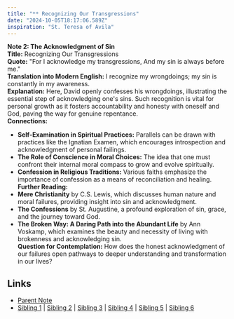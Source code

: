 ```yaml
---
title: "** Recognizing Our Transgressions"
date: "2024-10-05T18:17:06.589Z"
inspiration: "St. Teresa of Avila"
---
```


  
**Note 2: The Acknowledgment of Sin**  
**Title:** Recognizing Our Transgressions  
**Quote:** "For I acknowledge my transgressions, And my sin is always before me."  
**Translation into Modern English:** I recognize my wrongdoings; my sin is constantly in my awareness.  
**Explanation:** Here, David openly confesses his wrongdoings, illustrating the essential step of acknowledging one's sins. Such recognition is vital for personal growth as it fosters accountability and honesty with oneself and God, paving the way for genuine repentance.  
**Connections:**  
- **Self-Examination in Spiritual Practices:** Parallels can be drawn with practices like the Ignatian Examen, which encourages introspection and acknowledgment of personal failings.  
- **The Role of Conscience in Moral Choices:** The idea that one must confront their internal moral compass to grow and evolve spiritually.  
- **Confession in Religious Traditions:** Various faiths emphasize the importance of confession as a means of reconciliation and healing.  
**Further Reading:**  
- **Mere Christianity** by C.S. Lewis, which discusses human nature and moral failures, providing insight into sin and acknowledgment.  
- **The Confessions** by St. Augustine, a profound exploration of sin, grace, and the journey toward God.  
- **The Broken Way: A Daring Path into the Abundant Life** by Ann Voskamp, which examines the beauty and necessity of living with brokenness and acknowledging sin.  
**Question for Contemplation:** How does the honest acknowledgment of our failures open pathways to deeper understanding and transformation in our lives?  


## Links

- [Parent Note](/parent-note.md)
- [Sibling 1](/zettel1.md) | [Sibling 2](/zettel2.md) | [Sibling 3](/zettel3.md) | [Sibling 4](/zettel4.md) | [Sibling 5](/zettel5.md) | [Sibling 6](/zettel6.md)
